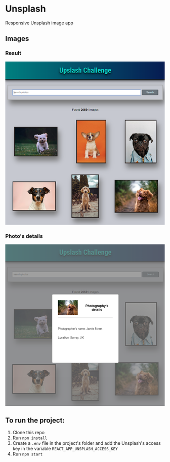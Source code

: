 # Unsplash

Responsive Unsplash image app

## Images

### Result

![Image of Result](./img/result.png)

### Photo's details

![Image of Photo's details](./img/photo-details.png)

## To run the project:

1. Clone this repo
2. Run `npm install`
3. Create a `.env` file in the project's folder and add the Unsplash's access key in the variable `REACT_APP_UNSPLASH_ACCESS_KEY`
4. Run `npm start`
